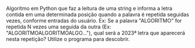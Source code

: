 Algoritmo em Python que faz a leitura de uma string e informa a letra contida em uma determinada posição quando a palavra é repetida seguidas vezes, conforme entradas do usuário. Ex: Se a palavra "ALGORITMO" for repetida N vezes uma seguida da outra (Ex: "ALGORITMOALGORITMOALGO..."), qual será a 2023ª letra que aparecerá nesta repetição? Utilize o programa para descobrir.
